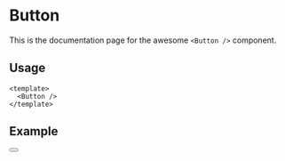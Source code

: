 # Button

This is the documentation page for the awesome `<Button />` component.

## Usage

```vue{2}
<template>
  <Button />
</template>
```

## Example

<script setup>
  import Button from './Button.vue';
</script>

<Button />

